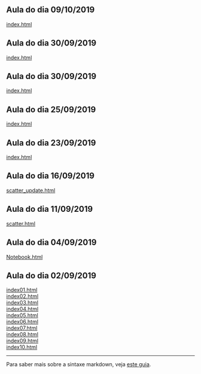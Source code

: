 
## Aula do dia 09/10/2019
[index.html](d3_network/index.html)<br>

## Aula do dia 30/09/2019
[index.html](d3_leaflet2/index.html)<br>

## Aula do dia 30/09/2019
[index.html](d3_leaflet/index.html)<br>

## Aula do dia 25/09/2019
[index.html](d3_crossfilter_2/index.html)<br>

## Aula do dia 23/09/2019
[index.html](d3_crossfilter/index.html)<br>

## Aula do dia 16/09/2019
[scatter_update.html](d3_update/scatter_update.html)<br>

## Aula do dia 11/09/2019
[scatter.html](d3_scale/scatter.html)<br>

## Aula do dia 04/09/2019
[Notebook.html](d3_intro/Notebook.html)<br>

## Aula do dia 02/09/2019

[index01.html](basic/index01.html)<br>
[index02.html](basic/index02.html)<br>
[index03.html](basic/index03.html)<br>
[index04.html](basic/index04.html)<br>
[index05.html](basic/index05.html)<br>
[index06.html](basic/index06.html)<br>
[index07.html](basic/index07.html)<br>
[index08.html](basic/index08.html)<br>
[index09.html](basic/index09.html)<br>
[index10.html](basic/index10.html)<br>

---

Para saber mais sobre a sintaxe markdown, veja [este guia](https://guides.github.com/features/mastering-markdown/).
